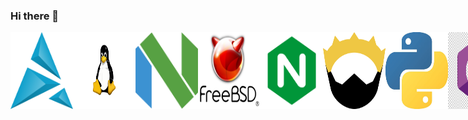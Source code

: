 ### Hi there 👋

<div style="display:flex">
<img src="artix.png" width="100px">
<img src="linux.png" width="100px">
<img src="neovim.png" width="100px">
<img src="freebsd.png" width="100px">
<img src="nginx.png" width="100px">
<img src="nim.png" width="100px">
<img src="python.jpg" width="100px">
<img src="cs.png" width="100px">
<img src="java.png" width="100px">
</div>
<!--
**Productive2/Productive2** is a ✨ _special_ ✨ repository because its `README.md` (this file) appears on your GitHub profile.

Here are some ideas to get you started:

- 🔭 I’m currently working on ...
- 🌱 I’m currently learning ...
- 👯 I’m looking to collaborate on ...
- 🤔 I’m looking for help with ...
- 💬 Ask me about ...
- 📫 How to reach me: ...
- 😄 Pronouns: ...
- ⚡ Fun fact: ...
-->
